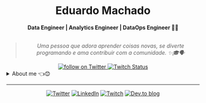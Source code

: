 <h1 align="center"> Eduardo Machado </h1>

    
<div align="center">
<b>Data Engineer | Analytics Engineer | DataOps Engineer 🐍🐧</b>
<br>
<br>

<blockquote>
    <p><i>
        Uma pessoa que adora aprender coisas novas, se diverte programando e ama contribuir com a comunidade. ✨🎓🗣️
    </i></p>
</blockquote>
</div>

<div align="center">
    <a href="https://twitter.com/intent/follow?screen_name=eduwxyz">
        <img src="https://img.shields.io/twitter/follow/eduwxyz?style=social&logo=twitter"
            alt="follow on Twitter">
    </a>
    <a href="https://www.twitch.tv/edu_dev1">
        <img src="https://img.shields.io/twitch/status/edu_dev1?style=social"
             alt="Twitch Status">
    </a>
</div>

<details closed>
<summary>About me 👈😊</summary>


---


<div align="right" style="margin:auto">
     <a href="https://github.com/vcwild">
        <img height="170em"
             src="https://github-readme-stats.vercel.app/api/top-langs/?username=eduwxyz&hide=html,jupyter%20notebook&langs_count=6&hide_border=true&layout=compact&show_icons=true&line_height=24&theme=transparent&title_color=4a86d1&custom_title=My%20favorite%20languages"
             alt="Most used languages"
             align="right">
    </a>
</div>


Fala pessoal, eu sou o Eduardo! :wave:😊

Tenho experiência como Engenheiro de Dados e Analytics Engineer. Minhas principais tecnologias são **Python**, **Airflow**, **Dbt**, **GCP**, **Terraform**, **Docker**, **Metabase**, **Looker**, **PowerBI**.

Minhas principais habilidades consitem na criação de todo o pipeline de dados, desde a extração, transformação e por fim carregamento dos dados. Além disso atuo na construção de APIs e bibliotecas (para o python). E tudo isso tentando ao máximo seguir as boas práticas da engenharia de software.

Atualmente atuo como Engenheiro de Dados na [Stone](https://www.stone.com.br/).

</div>
</details>

---

<div align="center">

[![Twitter](https://img.shields.io/badge/Twitter-%231DA1F2.svg?style=for-the-badge&logo=Twitter&logoColor=white)](https://twitter.com/eduardovictor88)
[![LinkedIn](https://img.shields.io/badge/linkedin-%230077B5.svg?style=for-the-badge&logo=linkedin&logoColor=white)](https://www.linkedin.com/in/eduardo-victor-machado-da-silva-141835192/)
[![Twitch](https://img.shields.io/badge/Twitch-%239146FF.svg?style=for-the-badge&logo=Twitch&logoColor=white)](https://www.twitch.tv/edu_dev1)
[![Dev.to blog](https://img.shields.io/badge/dev.to-0A0A0A?style=for-the-badge&logo=dev.to&logoColor=white)](https://dev.to/devshy)

</div>
